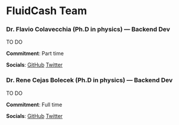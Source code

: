 # FluidCash Team

### Dr. Flavio Colavecchia (Ph.D in physics) — Backend Dev

TO DO

**Commitment**: Part time

**Socials**: [GitHub](https://github.com/fcolavecchia) [Twitter](@rucacura)

### Dr. Rene Cejas Bolecek (Ph.D in physics) — Backend Dev

TO DO

**Commitment**: Full time

**Socials**: [GitHub](https://github.com/renexdev) [Twitter](@renex10)

